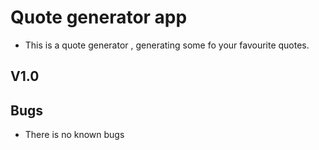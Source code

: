# Quote generator app 
* This is a quote generator , generating some fo your favourite quotes.

## V1.0

## Bugs 
* There is no known bugs